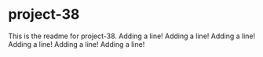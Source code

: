 # project-38

This is the readme for project-38.
Adding a line!
Adding a line!
Adding a line!
Adding a line!
Adding a line!
Adding a line!
